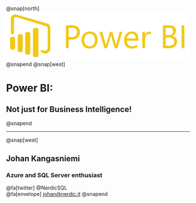 @snap[north]
![](assets/power-bi-icon-7.jpg)
@snapend
@snap[west]
# Power BI:
## Not just for Business Intelligence!
@snapend

---
@snap[west]
## Johan Kangasniemi <br>
### Azure and SQL Server enthusiast <br>
@fa[twitter] @NerdicSQL <br>
@fa[envelope] johan@nerdic.it
@snapend
